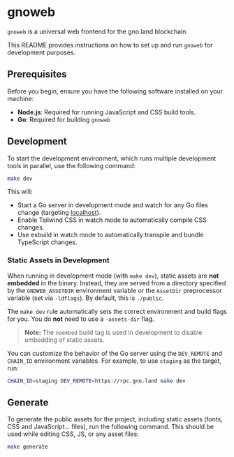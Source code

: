 # gnoweb

`gnoweb` is a universal web frontend for the gno.land blockchain.

This README provides instructions on how to set up and run `gnoweb` for development purposes.

## Prerequisites

Before you begin, ensure you have the following software installed on your machine:

- **Node.js**: Required for running JavaScript and CSS build tools.
- **Go**: Required for building `gnoweb`

## Development

To start the development environment, which runs multiple development tools in parallel,
use the following command:

```sh
make dev
```

This will:

- Start a Go server in development mode and watch for any Go files change (targeting [localhost](http://localhost:8888)).
- Enable Tailwind CSS in watch mode to automatically compile CSS changes.
- Use esbuild in watch mode to automatically transpile and bundle TypeScript changes.

### Static Assets in Development

When running in development mode (with `make dev`), static assets are **not embedded** in the binary. Instead, they are served from a directory specified by the `GNOWEB_ASSETDIR` environment variable or the `AssetDir` preprocessor variable (set via `-ldflags`). By default, this is `./public`.

The `make dev` rule automatically sets the correct environment and build flags for you. You do **not** need to use a `-assets-dir` flag.

> **Note:** The `noembed` build tag is used in development to disable embedding of static assets.

You can customize the behavior of the Go server using the `DEV_REMOTE` and
`CHAIN_ID` environment variables. For example, to use `staging` as the
target, run:

```sh
CHAIN_ID=staging DEV_REMOTE=https://rpc.gno.land make dev
```

## Generate

To generate the public assets for the project, including static assets (fonts, CSS and JavaScript... files), run the following command. This should be used while editing CSS, JS, or any asset files:

```sh
make generate
```
